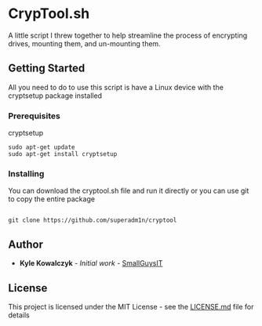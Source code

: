# CrypTool.sh

A little script I threw together to help streamline the process of encrypting drives, mounting them, and un-mounting them.

## Getting Started

All you need to do to use this script is have a Linux device with the cryptsetup package installed

### Prerequisites

cryptsetup

```
sudo apt-get update
sudo apt-get install cryptsetup
```

### Installing

You can download the cryptool.sh file and run it directly or you can use git to copy the entire package

```

git clone https://github.com/superadm1n/cryptool
```

## Author

* **Kyle Kowalczyk** - *Initial work* - [SmallGuysIT](https://smallguysit.com)


## License

This project is licensed under the MIT License - see the [LICENSE.md](LICENSE.md) file for details
